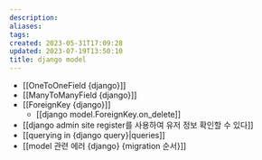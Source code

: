 ```yaml
---
description:
aliases: 
tags: 
created: 2023-05-31T17:09:28
updated: 2023-07-19T13:50:10
title: django model
---
```

- [[OneToOneField {django}]]
- [[ManyToManyField {django}]]
- [[ForeignKey {django}]]
	- [[django model.ForeignKey.on_delete]]
- [[django admin site register를 사용하여 유저 정보 확인할 수 있다]]
- [[querying in {django query}|queries]]
- [[model 관련 에러 {django} {migration 순서}]]
